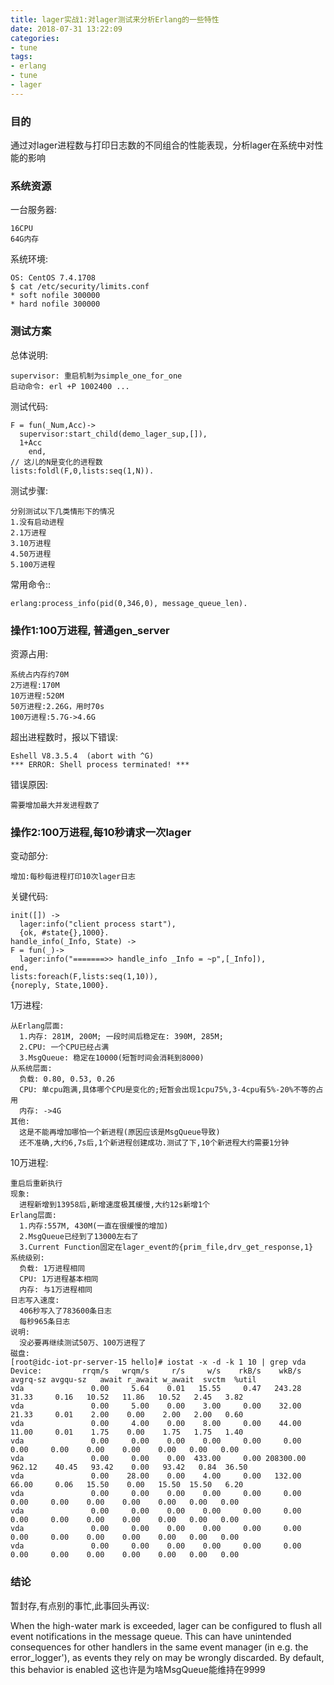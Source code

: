 ```yaml
---
title: lager实战1:对lager测试来分析Erlang的一些特性
date: 2018-07-31 13:22:09
categories:
- tune
tags:
- erlang
- tune
- lager
---
```


### 目的
通过对lager进程数与打印日志数的不同组合的性能表现，分析lager在系统中对性能的影响

### 系统资源
一台服务器:

    16CPU
    64G内存

系统环境:

    OS: CentOS 7.4.1708
    $ cat /etc/security/limits.conf
    * soft nofile 300000
    * hard nofile 300000

<!--more-->


### 测试方案
总体说明:

    supervisor: 重启机制为simple_one_for_one
    启动命令: erl +P 1002400 ...


测试代码:

    F = fun(_Num,Acc)->
      supervisor:start_child(demo_lager_sup,[]),
      1+Acc
        end,
    // 这儿的N是变化的进程数
    lists:foldl(F,0,lists:seq(1,N)).

测试步骤:

    分别测试以下几类情形下的情况
    1.没有启动进程
    2.1万进程
    3.10万进程
    4.50万进程
    5.100万进程

常用命令::

    erlang:process_info(pid(0,346,0), message_queue_len).


### 操作1:100万进程, 普通gen_server

资源占用:

    系统占内存约70M
    2万进程:170M
    10万进程:520M
    50万进程:2.26G，用时70s
    100万进程:5.7G->4.6G

超出进程数时，报以下错误:

    Eshell V8.3.5.4  (abort with ^G)
    *** ERROR: Shell process terminated! ***

错误原因:

    需要增加最大并发进程数了


### 操作2:100万进程,每10秒请求一次lager
变动部分:

    增加:每秒每进程打印10次lager日志

关键代码:

    init([]) ->
      lager:info("client process start"),
      {ok, #state{},1000}.
    handle_info(_Info, State) ->
    F = fun(_)->
      lager:info("=======>> handle_info _Info = ~p",[_Info]),
    end,
    lists:foreach(F,lists:seq(1,10)),
    {noreply, State,1000}.


1万进程:

    从Erlang层面:
      1.内存: 281M, 200M; 一段时间后稳定在: 390M, 285M; 
      2.CPU: 一个CPU已经占满
      3.MsgQueue: 稳定在10000(短暂时间会消耗到8000)
    从系统层面:
      负载: 0.80, 0.53, 0.26
      CPU: 单cpu跑满,具体哪个CPU是变化的;短暂会出现1cpu75%,3-4cpu有5%-20%不等的占用
      内存: ->4G
    其他:
      这是不能再增加哪怕一个新进程(原因应该是MsgQueue导致)
      还不准确,大约6,7s后,1个新进程创建成功.测试了下,10个新进程大约需要1分钟

10万进程:

    重启后重新执行
    现象:
      进程新增到13958后,新增速度极其缓慢,大约12s新增1个
    Erlang层面:
      1.内存:557M, 430M(一直在很缓慢的增加)
      2.MsgQueue已经到了13000左右了
      3.Current Function固定在lager_event的{prim_file,drv_get_response,1}
    系统级别:
      负载: 1万进程相同
      CPU: 1万进程基本相同
      内存: 与1万进程相同
    日志写入速度:
      406秒写入了783600条日志
      每秒965条日志
    说明:
      没必要再继续测试50万、100万进程了
    磁盘:
    [root@idc-iot-pr-server-15 hello]# iostat -x -d -k 1 10 | grep vda
    Device:         rrqm/s   wrqm/s     r/s     w/s    rkB/s    wkB/s avgrq-sz avgqu-sz   await r_await w_await  svctm  %util
    vda               0.00     5.64    0.01   15.55     0.47   243.28    31.33     0.16   10.52   11.86   10.52   2.45   3.82
    vda               0.00     5.00    0.00    3.00     0.00    32.00    21.33     0.01    2.00    0.00    2.00   2.00   0.60
    vda               0.00     4.00    0.00    8.00     0.00    44.00    11.00     0.01    1.75    0.00    1.75   1.75   1.40
    vda               0.00     0.00    0.00    0.00     0.00     0.00     0.00     0.00    0.00    0.00    0.00   0.00   0.00
    vda               0.00     0.00    0.00  433.00     0.00 208300.00   962.12    40.45   93.42    0.00   93.42   0.84  36.50
    vda               0.00    28.00    0.00    4.00     0.00   132.00    66.00     0.06   15.50    0.00   15.50  15.50   6.20
    vda               0.00     0.00    0.00    0.00     0.00     0.00     0.00     0.00    0.00    0.00    0.00   0.00   0.00
    vda               0.00     0.00    0.00    0.00     0.00     0.00     0.00     0.00    0.00    0.00    0.00   0.00   0.00
    vda               0.00     0.00    0.00    0.00     0.00     0.00     0.00     0.00    0.00    0.00    0.00   0.00   0.00
    vda               0.00     0.00    0.00    0.00     0.00     0.00     0.00     0.00    0.00    0.00    0.00   0.00   0.00


### 结论

暂封存,有点别的事忙,此事回头再议:

  When the high-water mark is exceeded, lager can be configured to flush all event notifications in the message queue. This can have unintended consequences for other handlers in the same event manager (in e.g. the error_logger'), as events they rely on may be wrongly discarded. By default, this behavior is enabled
  这也许是为啥MsgQueue能维持在9999










